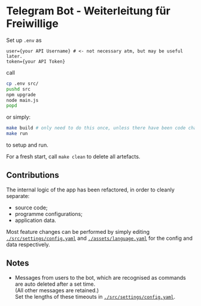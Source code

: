 # Telegram Bot - Weiterleitung für Freiwillige #

Set up `.env` as

```.env
user={your API Username} # <- not necessary atm, but may be useful later.
token={your API Token}
```

call

```bash
cp .env src/
pushd src
npm upgrade
node main.js
popd
```

or simply:

```bash
make build # only need to do this once, unless there have been code changes.
make run
```

to setup and run.

For a fresh start, call `make clean` to delete all artefacts.

## Contributions ##

The internal logic of the app has been refactored, in order to cleanly separate:

- source code;
- programme configurations;
- application data.

Most feature changes can be performed by simply editing
  [`./src/settings/config.yaml`](src/settings/config.yaml)
  and
  [`./assets/language.yaml`](assets/language.yaml)
for the config and data respectively.

## Notes ##

- Messages from users to the bot, which are recognised as commands are auto deleted after a set time.
  </br>
  (All other messages are retained.)
  </br>
  Set the lengths of these timeouts in [`./src/settings/config.yaml`](src/settings/config.yaml).
